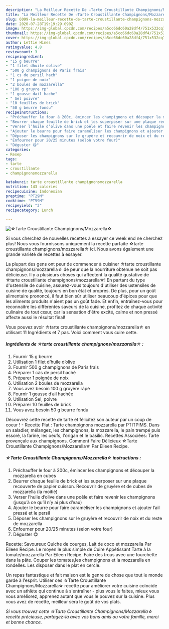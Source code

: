 ```yaml
---
description: "La Meilleur Recette De ☆Tarte Croustillante Champignons/Mozzarella☆"
title: "La Meilleur Recette De ☆Tarte Croustillante Champignons/Mozzarella☆"
slug: 6099-la-meilleur-recette-de-tarte-croustillante-champignons-mozzarella
date: 2020-07-28T19:19:29.090Z
image: https://img-global.cpcdn.com/recipes/a5cc66dc60a28df4/751x532cq70/☆tarte-croustillante-champignonsmozzarella☆-photo-principale-de-la-recette.jpg
thumbnail: https://img-global.cpcdn.com/recipes/a5cc66dc60a28df4/751x532cq70/☆tarte-croustillante-champignonsmozzarella☆-photo-principale-de-la-recette.jpg
cover: https://img-global.cpcdn.com/recipes/a5cc66dc60a28df4/751x532cq70/☆tarte-croustillante-champignonsmozzarella☆-photo-principale-de-la-recette.jpg
author: Lettie Hines
ratingvalue: 4.8
reviewcount: 3
recipeingredient:
- "15 g beurre"
- "1 filet dhuile dolive"
- "500 g champignons de Paris frais"
- "1 cs de persil hach"
- "1 poigne de noix"
- "2 boules de mozzarella"
- "100 g gruyre rp"
- "1 gousse dail hache"
- " Sel poivre"
- "10 feuilles de brick"
- "50 g beurre fondu"
recipeinstructions:
- "Préchauffer le four à 200c, émincer les champignons et découper la mozzarella en cubes"
- "Beurrer chaque feuille de brick et les superposer sur une plaque recouverte de papier cuisson. Recouvrir de gruyère et de cubes de mozzarella (la moitié)"
- "Verser l’huile d’olive dans une poêle et faire revenir les champignons (jusqu’à ce qu’il n’y ai plus d’eau)"
- "Ajouter le beurre pour faire caraméliser les champignons et ajouter l’ail pressé et le persil"
- "Déposer les champignons sur le gruyère et recouvrir de noix et du reste de mozzarella"
- "Enfourner pour 20/25 minutes (selon votre four)"
- "Déguster 😋"
categories:
- Resep
tags:
- tarte
- croustillante
- champignonsmozzarella

katakunci: tarte croustillante champignonsmozzarella 
nutrition: 143 calories
recipecuisine: Indonesian
preptime: "PT29M"
cooktime: "PT59M"
recipeyield: "3"
recipecategory: Lunch

---
```



![☆Tarte Croustillante Champignons/Mozzarella☆](https://img-global.cpcdn.com/recipes/a5cc66dc60a28df4/751x532cq70/☆tarte-croustillante-champignonsmozzarella☆-photo-principale-de-la-recette.jpg)

Si vous cherchez de nouvelles recettes à essayer ce week end ne cherchez plus! Nous vous fournissons uniquement la recette parfaite ☆tarte croustillante champignons/mozzarella☆ ici. Nous avons également une grande variété de recettes à essayer.

La plupart des gens ont peur de commencer à cuisiner ☆tarte croustillante champignons/mozzarella☆ de peur que la nourriture obtenue ne soit pas délicieuse. Il y a plusieurs choses qui affectent la qualité gustative de ☆tarte croustillante champignons/mozzarella☆! En partant du type d'ustensile de cuisine, assurez-vous toujours d'utiliser des ustensiles de cuisine de qualité, toujours en bon état et propres. De plus, pour un goût alimentaire prononcé, il faut bien sûr utiliser beaucoup d'épices pour que les aliments produits n'aient pas un goût fade. Et enfin, entraînez-vous pour reconnaître les différentes saveurs de la cuisine, profitez de chaque activité culinaire de tout cœur, car la sensation d'être excité, calme et non pressé affecte aussi le résultat final!

<!--inarticleads1-->

Vous pouvez avoir ☆tarte croustillante champignons/mozzarella☆ en utilisant 11 Ingrédients et 7 pas. Voici comment vous cuire cette.

##### Ingrédients de ☆tarte croustillante champignons/mozzarella☆ :

1. Fournir 15 g beurre
1. Utilisation 1 filet d’huile d’olive
1. Fournir 500 g champignons de Paris frais
1. Préparer 1 càs de persil haché
1. Préparer 1 poignée de noix
1. Utilisation 2 boules de mozzarella
1. Vous avez besoin 100 g gruyère râpé
1. Fournir 1 gousse d’ail hachée
1. Utilisation  Sel, poivre
1. Préparer 10 feuilles de brick
1. Vous avez besoin 50 g beurre fondu


Découvrez cette recette de tarte et félicitez son auteur par un coup de coeur ! - Recette Plat : Tarte champignons mozzarella par PTITPIMS. Dans un saladier, mélangez, les champignons, la mozzarella, le pain trempé puis essoré, la farine, les oeufs, l&#39;origan et le basilic. Recettes Associées: Tarte provençale aux champignons. Comment Faire Délicieux ☆Tarte Croustillante Champignons/Mozzarella☆ Par Eileen Recipe. 

<!--inarticleads2-->

##### ☆Tarte Croustillante Champignons/Mozzarella☆ instructions :

1. Préchauffer le four à 200c, émincer les champignons et découper la mozzarella en cubes
1. Beurrer chaque feuille de brick et les superposer sur une plaque recouverte de papier cuisson. Recouvrir de gruyère et de cubes de mozzarella (la moitié)
1. Verser l’huile d’olive dans une poêle et faire revenir les champignons (jusqu’à ce qu’il n’y ai plus d’eau)
1. Ajouter le beurre pour faire caraméliser les champignons et ajouter l’ail pressé et le persil
1. Déposer les champignons sur le gruyère et recouvrir de noix et du reste de mozzarella
1. Enfourner pour 20/25 minutes (selon votre four)
1. Déguster 😋


Recette: Savoureux Quiche de courges, Lait de coco et mozzarella Par Eileen Recipe. Le moyen le plus simple de Cuire Appétissant Tarte à la tomate/mozzarella Par Eileen Recipe. Faire des trous avec une fourchette dans la pâte. Couper les tomates,les champignons et la mozzarella en rondelles. Les disposer dans le plat en cercle. 

<!--inarticleads1-->

<p>
Un repas fantastique et fait maison est le genre de chose que tout le monde garde à l'esprit. Utiliser ces ☆Tarte Croustillante Champignons/Mozzarella☆ recette pour améliorer votre cuisine coïncide avec un athlète qui continue à s'entraîner - plus vous le faites, mieux vous vous améliorez, apprenez autant que vous le pouvez sur la cuisine. Plus vous avez de recette, meilleur sera le goût de vos plats.
</p>

<p>
<i>Si vous trouvez cette ☆Tarte Croustillante Champignons/Mozzarella☆ recette précieuse, partagez-la avec vos bons amis ou votre famille, merci et bonne chance.</i>
</p>

